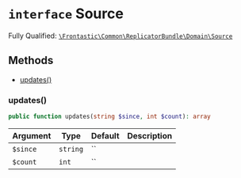 # `interface`  Source

Fully Qualified: [`\Frontastic\Common\ReplicatorBundle\Domain\Source`](../../../../src/php/ReplicatorBundle/Domain/Source.php)




## Methods

* [updates()](#updates)


### updates()


```php
public function updates(string $since, int $count): array
```






Argument|Type|Default|Description
--------|----|-------|-----------
`$since`|`string`|``|
`$count`|`int`|``|

